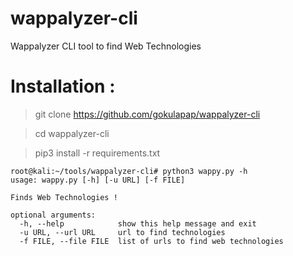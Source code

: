 # wappalyzer-cli
Wappalyzer CLI tool to find Web Technologies 

# Installation :

> git clone https://github.com/gokulapap/wappalyzer-cli

> cd wappalyzer-cli

> pip3 install -r requirements.txt

```
root@kali:~/tools/wappalyzer-cli# python3 wappy.py -h
usage: wappy.py [-h] [-u URL] [-f FILE]

Finds Web Technologies !

optional arguments:
  -h, --help            show this help message and exit
  -u URL, --url URL     url to find technologies
  -f FILE, --file FILE  list of urls to find web technologies

```
